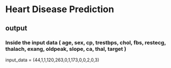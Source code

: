 # Heart Disease Prediction
## output 

### Inside the input data ( age, sex, cp, trestbps, chol, fbs, restecg, thalach, exang, oldpeak, slope, ca, thal, target )

input_data = (44,1,1,120,263,0,1,173,0,0,2,0,3)
